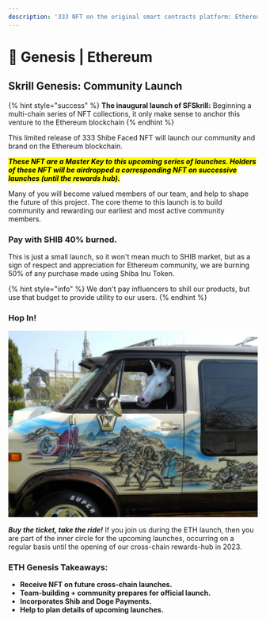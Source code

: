 ```yaml
---
description: '333 NFT on the original smart contracts platform: Ethereum'
---
```


# 🥰 Genesis | Ethereum

## Skrill Genesis: Community Launch

{% hint style="success" %}
**The inaugural launch of SFSkrill:** Beginning a multi-chain series of NFT collections, it only make sense to anchor this venture to the Ethereum blockchain
{% endhint %}

This limited release of 333 Shibe Faced NFT will launch our community and brand on the Ethereum blockchain.

_<mark style="background-color:yellow;">**These NFT are a Master Key to this upcoming series of launches. Holders of these NFT will be airdropped a corresponding NFT on successive launches (until the rewards hub).**</mark>_

Many of you will become valued members of our team, and help to shape the future of this project. The core theme to this launch is to build community and rewarding our earliest and most active community members.&#x20;

### Pay with SHIB  40% burned.

This is just a small launch, so it won't mean much to SHIB market, but as a sign of respect and appreciation for Ethereum community, we are burning 50% of any purchase made using Shiba Inu Token.

{% hint style="info" %}
We don't pay influencers to shill our products, but use that budget to provide utility to our users.&#x20;
{% endhint %}

### **Hop In!**

![On our road-trip to the GitBook factory.](<../.gitbook/assets/image (12).png>)

_**Buy the ticket, take the ride!**_ If you join us during the ETH launch, then you are part of the inner circle for the upcoming launches, occurring on a regular basis until the opening of our cross-chain rewards-hub in 2023.

### ETH Genesis Takeaways:

* **Receive NFT on future cross-chain launches.** &#x20;
* **Team-building + community prepares for official launch.**&#x20;
* **Incorporates Shib and Doge Payments.**
* **Help to plan details of upcoming launches.**
